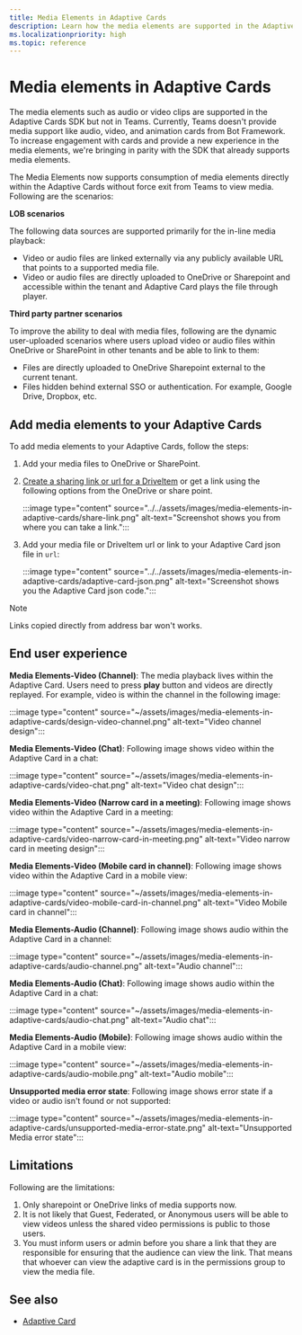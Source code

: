 ```yaml
---
title: Media Elements in Adaptive Cards
description: Learn how the media elements are supported in the Adaptive Cards and support consumption directly within Teams Adaptive Cards.
ms.localizationpriority: high
ms.topic: reference
---
```


# Media elements in Adaptive Cards

The media elements such as audio or video clips are supported in the Adaptive Cards SDK but not in Teams. Currently, Teams doesn't provide media support like audio, video, and animation cards from Bot Framework. To increase engagement with cards and provide a new experience in the media elements, we're bringing in parity with the SDK that already supports media elements.

The Media Elements now supports consumption of media elements directly within the Adaptive Cards without force exit from Teams to view media. Following are the scenarios:

**LOB scenarios**

The following data sources are supported primarily for the in-line media playback:

* Video or audio files are linked externally via any publicly available URL that points to a supported media file.
* Video or audio files are directly uploaded to OneDrive or Sharepoint and accessible within the tenant and Adaptive Card plays the file through player.

**Third party partner scenarios**

To improve the ability to deal with media files, following are the dynamic user-uploaded scenarios where users upload video or audio files within OneDrive or SharePoint in other tenants and be able to link to them:

* Files are directly uploaded to OneDrive Sharepoint external to the current tenant.
* Files hidden behind external SSO or authentication. For example, Google Drive, Dropbox, etc.

## Add media elements to your Adaptive Cards

To add media elements to your Adaptive Cards, follow the steps:

1. Add your media files to OneDrive or SharePoint.
1. [Create a sharing link or url for a DriveItem](/graph/api/driveitem-createlink) or get a link using the following options from the OneDrive or share point.

   :::image type="content" source="../../assets/images/media-elements-in-adaptive-cards/share-link.png" alt-text="Screenshot shows you from where you can take a link.":::

1. Add your media file or DriveItem url or link to your Adaptive Card json file in `url`:

   :::image type="content" source="../../assets/images/media-elements-in-adaptive-cards/adaptive-card-json.png" alt-text="Screenshot shows you the Adaptive Card json code.":::

>[!NOTE]
> Links copied directly from address bar won't works.

## End user experience

**Media Elements-Video (Channel)**:
The media playback lives within the Adaptive Card. Users need to press **play** button and videos are directly replayed. For example, video is within the channel in the following image:

:::image type="content" source="~/assets/images/media-elements-in-adaptive-cards/design-video-channel.png" alt-text="Video channel design":::

**Media Elements-Video (Chat)**:
Following image shows video within the Adaptive Card in a chat:

:::image type="content" source="~/assets/images/media-elements-in-adaptive-cards/video-chat.png" alt-text="Video chat design":::

**Media Elements-Video (Narrow card in a meeting)**:
Following image shows video within the Adaptive Card in a meeting:

:::image type="content" source="~/assets/images/media-elements-in-adaptive-cards/video-narrow-card-in-meeting.png" alt-text="Video narrow card in meeting design":::

**Media Elements-Video (Mobile card in channel)**:
Following image shows video within the Adaptive Card in a mobile view:

:::image type="content" source="~/assets/images/media-elements-in-adaptive-cards/video-mobile-card-in-channel.png" alt-text="Video Mobile card in channel":::

**Media Elements-Audio (Channel)**:
Following image shows audio within the Adaptive Card in a channel:

:::image type="content" source="~/assets/images/media-elements-in-adaptive-cards/audio-channel.png" alt-text="Audio channel":::

**Media Elements-Audio (Chat)**:
Following image shows audio within the Adaptive Card in a chat:

:::image type="content" source="~/assets/images/media-elements-in-adaptive-cards/audio-chat.png" alt-text="Audio chat":::

**Media Elements-Audio (Mobile)**:
Following image shows audio within the Adaptive Card in a mobile view:

:::image type="content" source="~/assets/images/media-elements-in-adaptive-cards/audio-mobile.png" alt-text="Audio mobile":::

**Unsupported media error state**:
Following image shows error state if a video or audio isn't found or not supported:

:::image type="content" source="~/assets/images/media-elements-in-adaptive-cards/unsupported-media-error-state.png" alt-text="Unsupported Media error state":::

## Limitations

Following are the limitations:

1. Only sharepoint or OneDrive links of media supports now.
1. It is not likely that Guest, Federated, or Anonymous users will be able to view videos unless the shared video permissions is public to those users.
1. You must inform users or admin before you share a link that they are responsible for ensuring that the audience can view the link. That means that whoever can view the adaptive card is in the permissions group to view the media file.

## See also

* [Adaptive Card](cards-reference.md#adaptive-card)
